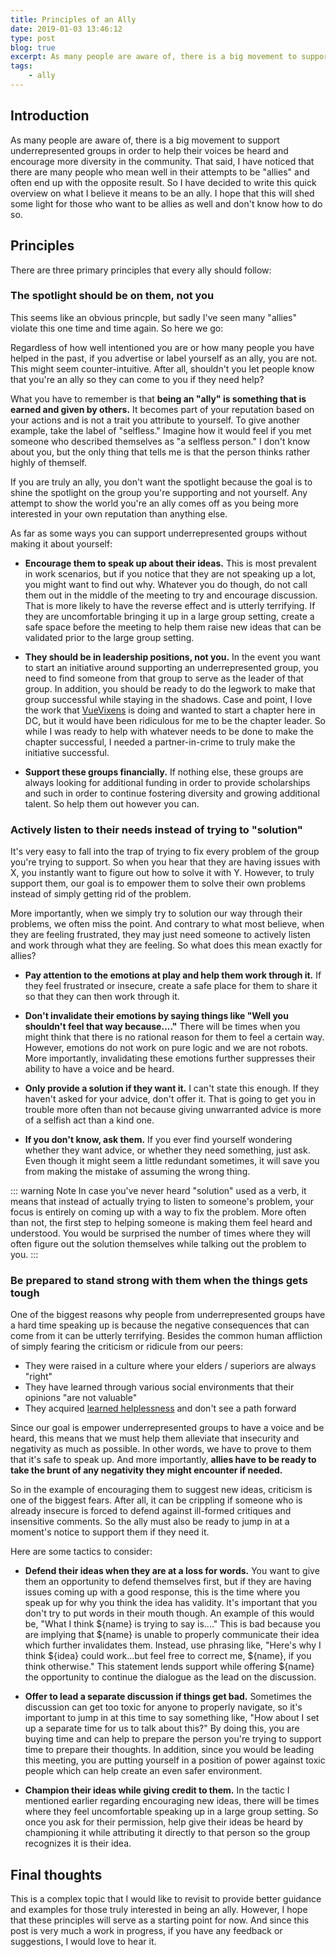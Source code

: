 ```yaml
---
title: Principles of an Ally
date: 2019-01-03 13:46:12
type: post
blog: true
excerpt: As many people are aware of, there is a big movement to support underrepresented groups in order to help their voices be heard and encourage more diversity in the community. That said, I have noticed that there are many people who mean well in their attempts to be "allies" and often end up with the opposite result.
tags:
    - ally
---
```


## Introduction

As many people are aware of, there is a big movement to support underrepresented groups in order to help their voices be heard and encourage more diversity in the community. That said, I have noticed that there are many people who mean well in their attempts to be "allies" and often end up with the opposite result. So I have decided to write this quick overview on what I believe it means to be an ally. I hope that this will shed some light for those who want to be allies as well and don't know how to do so.

## Principles

There are three primary principles that every ally should follow:

### The spotlight should be on them, not you

This seems like an obvious princple, but sadly I've seen many "allies" violate this one time and time again. So here we go:

Regardless of how well intentioned you are or how many people you have helped in the past, if you advertise or label yourself as an ally, you are not. This might seem counter-intuitive. After all, shouldn't you let people know that you're an ally so they can come to you if they need help? 

What you have to remember is that **being an "ally" is something that is earned and given by others.** It becomes part of your reputation based on your actions and is not a trait you attribute to yourself. To give another example, take the label of "selfless." Imagine how it would feel if you met someone who described themselves as "a selfless person." I don't know about you, but the only thing that tells me is that the person thinks rather highly of themself.

If you are truly an ally, you don't want the spotlight because the goal is to shine the spotlight on the group you're supporting and not yourself. Any attempt to show the world you're an ally comes off as you being more interested in your own reputation than anything else.

As far as some ways you can support underrepresented groups without making it about yourself:

- **Encourage them to speak up about their ideas.** This is most prevalent in work scenarios, but if you notice that they are not speaking up a lot, you might want to find out why. Whatever you do though, do not call them out in the middle of the meeting to try and encourage discussion. That is more likely to have the reverse effect and is utterly terrifying. If they are uncomfortable bringing it up in a large group setting, create a safe space before the meeting to help them raise new ideas that can be validated prior to the large group setting.

- **They should be in leadership positions, not you.** In the event you want to start an initiative around supporting an underrepresented group, you need to find someone from that group to serve as the leader of that group. In addition, you should be ready to do the legwork to make that group successful while staying in the shadows. Case and point, I love the work that [VueVixens](https://vuevixens.org/) is doing and wanted to start a chapter here in DC, but it would have been ridiculous for me to be the chapter leader. So while I was ready to help with whatever needs to be done to make the chapter successful, I needed a partner-in-crime to truly make the initiative successful.

- **Support these groups financially.** If nothing else, these groups are always looking for additional funding in order to provide scholarships and such in order to continue fostering diversity and growing additional talent. So help them out however you can.

### Actively listen to their needs instead of trying to "solution"

It's very easy to fall into the trap of trying to fix every problem of the group you're trying to support. So when you hear that they are having issues with X, you instantly want to figure out how to solve it with Y. However, to truly support them, our goal is to empower them to solve their own problems instead of simply getting rid of the problem.

More importantly, when we simply try to solution our way through their problems, we often miss the point. And contrary to what most believe, when they are feeling frustrated, they may just need someone to actively listen and work through what they are feeling. So what does this mean exactly for allies?

- **Pay attention to the emotions at play and help them work through it.** If they feel frustrated or insecure, create a safe place for them to share it so that they can then work through it.

- **Don't invalidate their emotions by saying things like "Well you shouldn't feel that way because...."** There will be times when you might think that there is no rational reason for them to feel a certain way. However, emotions do not work on pure logic and we are not robots. More importantly, invalidating these emotions further suppresses their ability to have a voice and be heard.

- **Only provide a solution if they want it.** I can't state this enough. If they haven't asked for your advice, don't offer it. That is going to get you in trouble more often than not because giving unwarranted advice is more of a selfish act than a kind one.

- **If you don't know, ask them.** If you ever find yourself wondering whether they want advice, or whether they need something, just ask. Even though it might seem a little redundant sometimes, it will save you from making the mistake of assuming the wrong thing.

::: warning Note
In case you've never heard "solution" used as a verb, it means that instead of actually trying to listen to someone's problem, your focus is entirely on coming up with a way to fix the problem. More often than not, the first step to helping someone is making them feel heard and understood. You would be surprised the number of times where they will often figure out the solution themselves while talking out the problem to you.
:::

### Be prepared to stand strong with them when the things gets tough

One of the biggest reasons why people from underrepresented groups have a hard time speaking up is because the negative consequences that can come from it can be utterly terrifying. Besides the common human affliction of simply fearing the criticism or ridicule from our peers:

- They were raised in a culture where your elders / superiors are always "right"
- They have learned through various social environments that their opinions "are not valuable"
- They acquired [learned helplessness](https://en.wikipedia.org/wiki/Learned_helplessness) and don't see a path forward

Since our goal is empower underrepresented groups to have a voice and be heard, this means that we must help them alleviate that insecurity and negativity as much as possible. In other words, we have to prove to them that it's safe to speak up. And more importantly, **allies have to be ready to take the brunt of any negativity they might encounter if needed.**

So in the example of encouraging them to suggest new ideas, criticism is one of the biggest fears. After all, it can be crippling if someone who is already insecure is forced to defend against ill-formed critiques and insensitive comments. So the ally must also be ready to jump in at a moment's notice to support them if they need it. 

Here are some tactics to consider:

- **Defend their ideas when they are at a loss for words.** You want to give them an opportunity to defend themselves first, but if they are having issues coming up with a good response, this is the time where you speak up for why you think the idea has validity. It's important that you don't try to put words in their mouth though. An example of this would be, "What I think ${name} is trying to say is...." This is bad because you are implying that ${name} is unable to properly communicate their idea which further invalidates them. Instead, use phrasing like, "Here's why I think ${idea} could work...but feel free to correct me, ${name}, if you think otherwise." This statement lends support while offering ${name} the opportunity to continue the dialogue as the lead on the discussion. 

- **Offer to lead a separate discussion if things get bad.** Sometimes the discussion can get too toxic for anyone to properly navigate, so it's important to jump in at this time to say something like, "How about I set up a separate time for us to talk about this?" By doing this, you are buying time and can help to prepare the person you're trying to support time to prepare their thoughts. In addition, since you would be leading this meeting, you are putting yourself in a position of power against toxic people which can help create an even safer environment.

- **Champion their ideas while giving credit to them.** In the tactic I mentioned earlier regarding encouraging new ideas, there will be times where they feel uncomfortable speaking up in a large group setting. So once you ask for their permission, help give their ideas be heard by championing it while attributing it directly to that person so the group recognizes it is their idea.

## Final thoughts

This is a complex topic that I would like to revisit to provide better guidance and examples for those truly interested in being an ally. However, I hope that these principles will serve as a starting point for now. And since this post is very much a work in progress, if you have any feedback or suggestions, I would love to hear it.
